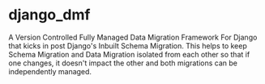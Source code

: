 # django_dmf
A Version Controlled Fully Managed Data Migration Framework For Django that kicks in post Django's Inbuilt Schema Migration. This helps to keep Schema Migration and Data Migration isolated from each other so that if one changes, it doesn't impact the other and both migrations can be independently managed.
